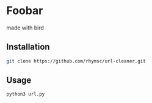 # Foobar

made with bird

## Installation

```bash
git clone https://github.com/rhymsc/url-cleaner.git
```

## Usage

```python
python3 url.py
```